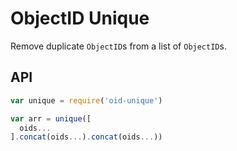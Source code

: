 
# ObjectID Unique

Remove duplicate `ObjectID`s from a list of `ObjectID`s.

## API

```js
var unique = require('oid-unique')

var arr = unique([
  oids...
].concat(oids...).concat(oids...))
```
